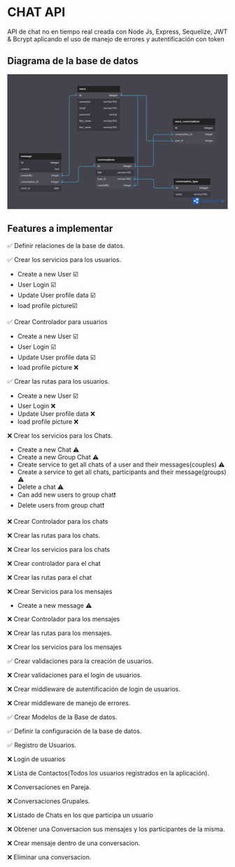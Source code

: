 # CHAT API

API de chat no en tiempo real creada con Node Js, Express, Sequelize, JWT & Bcrypt aplicando el uso de manejo de errores y autentificación con token 

## Diagrama de la base de datos

![DB](./public/Chat_api_db.png)

## Features a implementar

✅ Definir relaciones de la base de datos.

✅ Crear los servicios para los usuarios.

* Create a new User ☑️
* User Login ☑️
* Update User profile data ☑️
* load profile picture☑️

✅ Crear Controlador para usuarios

* Create a new User ☑️
* User Login ☑️
* Update User profile data ☑️
* load profile picture ❌

✅ Crear las rutas para los usuarios.

* Create a new User ☑️
* User Login ❌
* Update User profile data ❌
* load profile picture ❌

❌ Crear los servicios para los Chats.

* Create a new Chat ⚠️
* Create a new Group Chat ⚠️
* Create service to get all chats of a user and their messages(couples) ⚠️
* Create a service to get all chats, participants and their message(groups) ⚠️
* Delete a chat ⚠️
* Can add new users to group chat❗
* Delete users from group chat❗

❌ Crear Controlador para los chats

❌ Crear las rutas para los chats.

❌ Crear los servicios para los chats

❌ Crear controlador para el chat

❌ Crear las rutas para el chat

❌ Crear Servicios para los mensajes

* Create a new message ⚠️

❌ Crear Controlador para los mensajes

❌ Crear las rutas para los mensajes.

❌ Crear los servicios para los mensajes

✅ Crear validaciones para la creación de usuarios.

❌ Crear validaciones para el login de usuarios.

❌ Crear middleware de autentificación de login de usuarios.

❌ Crear middleware de manejo de errores.

✅ Crear Modelos de la Base de datos.

✅ Definir la configuración de la base de datos.

✅ Registro de Usuarios.

❌ Login de usuarios

❌ Lista de Contactos(Todos los usuarios registrados en la aplicación).

❌ Conversaciones en Pareja.

❌ Conversaciones Grupales.

❌ Listado de Chats en los que participa un usuario

❌ Obtener una Conversacion sus mensajes y los participantes de la misma.

❌ Crear mensaje dentro de una conversacion.

❌ Eliminar una conversacion.
